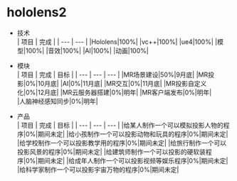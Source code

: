 # hololens2

+ 技术	
   | 项目 | 完成 |
   | --- | --- |
   |Hololens|100%|
   |vc++|100%|
   |ue4|100%|
   |模型|100%|
   |音效|100%|
   |AI|100%|
   |动画|100%|

+ 模块	
   | 项目 | 完成 | 目标 |
   | --- | --- | --- |
   |MR场景建设|50%|9月底|
   |MR投影|0%|10月底|
   |AI|0%|11月底|
   |MR交互|0%|11月底|
   |MR投影自定义化|0%|12月底|
   |MR云服务器搭建|0%|明年|
   |MR客户端发布|0%|明年|   
   |人脑神经感知同步|0%|明年|
+ 产品	
   | 项目 | 完成 | 目标 |
   | --- | --- | --- |
   |给某人制作一个可以模拟投影人物的程序|0%|期间未定|
   |给小孩制作一个可以投影动物和玩具的程序|0%|期间未定|
   |给学校制作一个可以投影教学用的程序|0%|期间未定|
   |给旅行制作一个可以投影风景的程序|0%|期间未定|
   |给建筑师制作一个可以投影的硬软装程序|0%|期间未定|
   |给成年人制作一个可以投影视频等娱乐程序|0%|期间未定|
   |给科学家制作一个可以投影宇宙万物的程序|0%|期间未定|
